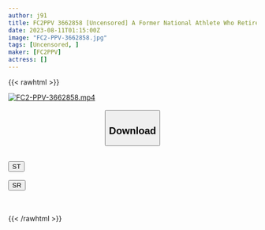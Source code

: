 ```yaml
---
author: j91
title: FC2PPV 3662858 [Uncensored] A Former National Athlete Who Retired After Being Pregnant. Shrimp Warp Continuous Climax By Exposing Trained Muscles And Pregnancy Lines! A Lot Of Vaginal Cum Shot Without Stopping Athlete’s Libido For The First Time In A Long Time!
date: 2023-08-11T01:15:00Z
image: "FC2-PPV-3662858.jpg"
tags: [Uncensored, ]
maker: [FC2PPV]
actress: []
---
```



{{< rawhtml >}}

<div class="video" data-videoid="gaXgkvGQWJsqo10">
    <a href="javascript:;">
        <img src="https://my.j91.asia/posts/FC2-PPV-3662858/FC2-PPV-3662858.jpg" width="WIDTH" height="HEIGHT" alt="FC2-PPV-3662858.mp4" loading="lazy">
    </a>
</div>

<script type="text/javascript" src="https://j91.asia/asset/on-demand-st.js"></script>

<br>
  <link rel="stylesheet" href="https://j91.asia/asset/bs5.css">
  
  <center>
  <button class="btn btn-primary" type="button" data-bs-toggle="collapse" data-bs-target=".multi-collapse" aria-expanded="false" aria-controls="multiCollapseExample1 multiCollapseExample2"><h2>Download</h2></button></center>
</p>
<div class="row">
  <div class="col">
    <div class="collapse multi-collapse" id="multiCollapseExample1">
      <div class="card card-body">
	      	      <br>
<div class="buttons">  
<a href="https://streamtape.to/v/gaXgkvGQWJsqo10"><button class="btn-hover color-3"><i class="fa fa-download"></i> ST</button></a></div>
    </div>
  </div>
</div>
  <div class="col">
    <div class="collapse multi-collapse" id="multiCollapseExample2">
      <div class="card card-body">
	      <br>
<div class="buttons">
    <a href="https://streamruby.com/6gz9blxbonwq"><button class="btn-hover color-9"><i class="fa fa-download"></i> SR</button></a></div>
<br><br>
      </div>
    </div>
  </div>
</div>

{{< /rawhtml >}}